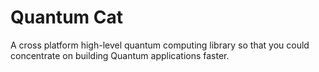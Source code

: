 # Quantum Cat

A cross platform high-level quantum computing library so that you could concentrate on building Quantum applications faster.
